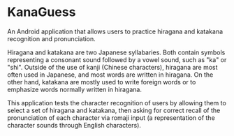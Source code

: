 # KanaGuess
An Android application that allows users to practice hiragana and katakana recognition and pronunciation.

Hiragana and katakana are two Japanese syllabaries. Both contain symbols representing a consonant sound followed by a vowel sound, such as "ka" or "shi". Outside of the use of kanji (Chinese characters), hiragana are most often used in Japanese, and most words are written in hiragana. On the other hand, katakana are mostly used to write foreign words or to emphasize words normally written in hiragana.

This application tests the character recognition of users by allowing them to select a set of hiragana and katakana, then asking for correct recall of the pronunciation of each character via romaji input (a representation of the character sounds through English characters).
